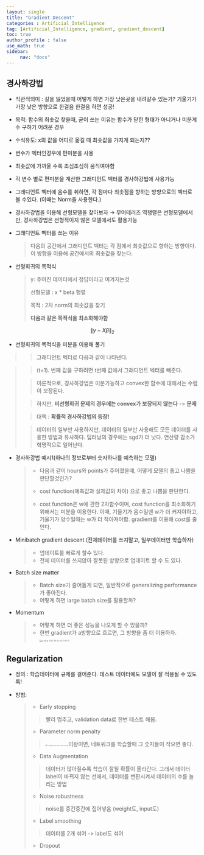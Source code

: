 ```yaml
---
layout: single
title: "Gradient Descent"
categories : Artificial_Intelligence
tag: [Artificial_Intelligence, gradient, gradient_descent]
toc: true
author_profile : false
use_math: true
sidebar:
     nav: "docs"
---
```




## 경사하강법

* 직관적의미 : 길을 잃었을때 어떻게 하면 가장 낮은곳을 내려갈수 있는가? 기울기가 가장 낮은 방향으로 한걸음 한걸음 하면 성공!

* 목적: 함수의 최솟값 찾을때, 굳이 쓰는 이유는 함수가 닫힌 형태가 아니거나 미분계수 구하기 어려운 경우

* 수식유도: x의 값을 어디로 옮길 때 최솟값을 가지게 되는지??

* 변수가 벡터인경우에 편미분을 사용

* 최솟값에 가까울 수록 조심조심히 움직여야함

* 각 변수 별로 편미분을 계산한 그래디언트 벡터를 경사하강법에 사용가능

* 그래디언트 벡터에 음수를 취하면, 각 점마다 최솟점을 향하는 방향으로의 벡터로 볼 수있다. (이때는 Norm을 사용한다.)

* 경사하강법을 이용해 선형모델을 찾아보자 → 무어테러즈 역행렬은 선형모델에서만, 경사하강법은 선형적이지 않은 모델에서도 활용가능

* 그래디언트 벡터를 쓰는 이유

  >다음의 공간에서 그래디언트 벡터는 각 점에서 최솟값으로 향하는 방향이다. 이 방향을 이용해 공간에서의 최솟값을 찾는다.

* 선형회귀의 목적식

  >y: 주어진 데이터에서 정답이라고 여겨지는것
  >
  >선형모델 :  x * beta 행렬 
  >
  >목적 : 2차 norm의 최솟값을 찾기 
  >
  >**다음과 같은 목적식을 최소화해야함**

$$
\lVert  y - X\beta  \rVert_2
$$
* 선형회귀의 목적식을 미분을 이용해 풀기

> > 그래디언트 벡터로 다음과 같이 나타낸다. 

>> (t+1). 번째 값을 구하려면 t번째 값에서 그래디언트 벡터를 빼준다.
>
>> 이론적으로, 경사하강법은 미분가능하고 convex한 함수에 대해서는 수렴이 보장된다.
>
>> 하지만, **비선형회귀 문제의 경우에는 convex가 보장되지 않는다** -> **문제**
>
>> 대책 :  **확률적 경사하강법의 등장!**
>
>> 데이터의 일부만 사용하지만, 데이터의 일부만 사용해도 모든 데이터를 사용한 방법과 유사하다. 딥러닝의 경우에는 sgd가 더 낫다. 연산량 감소가 혁명적으로 일어난다.

* 경사하강법 예시1(하나의 정보로부터 숫자하나를 예측하는 모델)

  >* 다음과 같이 hours와 points가 주어졌을때, 어떻게 모델의 좋고 나쁨을 판단할것인가?
  >
  >* cost function(예측값과 실제값의 차이) 으로 좋고 나쁨을 판단한다.
  >* cost function은 w에 관한 2차함수이며, cost function을 최소화하기 위해서는 미분을 이용한다. 이때, 기울기가 음수일땐 w가 더 커져야하고, 기울기가 양수일때는 w가 더 작아져야함. gradient를 이용해 cost를 줄인다. 

* Minibatch gradient descent (전체데이터를 쓰지말고, 일부데이터만 학습하자)

  >* 업데이트를 빠르게 할수 있다. 
  >* 전체 데이터를 쓰지않아 잘못된 방향으로 업데이트 할 수 도 있다. 

* Batch size matter

  >* Batch size가 줄어들게 되면, 일반적으로 generalizing performance가 좋아진다. 
  >* 어떻게 하면 large batch size를 활용할까?

* Momentum

  >* 어떻게 하면 더 좋은 성능을 나오게 할 수 있을까?
  >* 한번 gradient가 a방향으로 흐르면, 그 방향을 좀 더 이용하자.<img src="../images/2022-08-03-gradient_descent/스크린샷 2022-08-04 오후 3.47.20.png" alt="스크린샷 2022-08-04 오후 3.47.20" style="zoom: 33%;" />





## Regularization

* 정의 : 학습데이터에 규제를 걸어준다. 테스트 데이터에도 모델이 잘 적용될 수 있도록!

* 방법:

  >* Early stopping
  >
  >  >빨리 멈추고, validation data로 한번 테스트 해봄.
  >
  >* Parameter norm penalty
  >
  >  ><img src="../images/2022-08-03-gradient_descent/스크린샷 2022-08-04 오후 4.02.56.png" alt="스크린샷 2022-08-04 오후 4.02.56" style="zoom:25%;" />이왕이면, 네트워크를 학습할때 그 숫자들이 작으면 좋다.
  >
  >* Data Augmentation
  >
  >  >데이터가 많아질수록 학습이 잘될 확률이 올라간다. 그래서 데이터 label이 바뀌지 않는 선에서, 데이터를 변환시켜서 데이터의 수를 늘리는 방법 
  >
  >* Noise robustness
  >
  >  >noise를 중간중간에 집어넣음 (weight도, input도)
  >
  >* Label smoothing
  >
  >  >데이터를 2개 섞어 -> label도 섞어 
  >
  >* Dropout
  >
  >  >
  >  >
  >  >